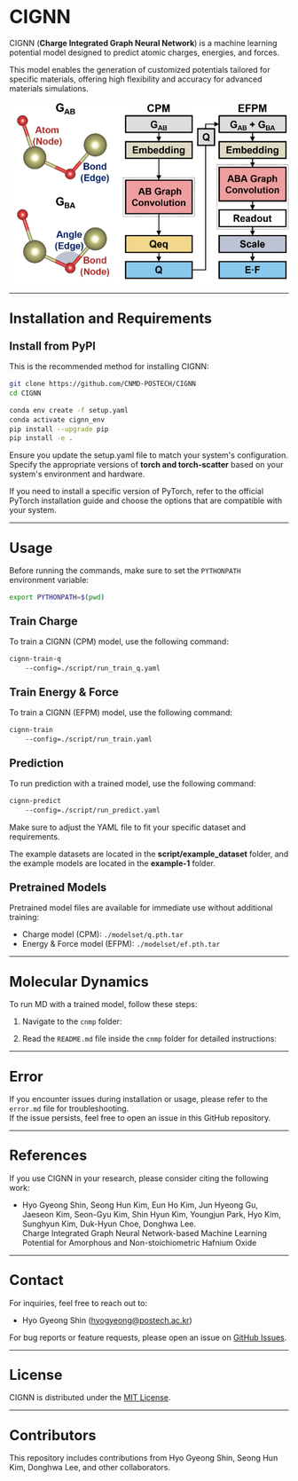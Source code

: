 # <span style="font-size:larger;">CIGNN</span>

CIGNN (**Charge Integrated Graph Neural Network**) is a machine learning potential model designed to predict atomic charges, energies, and forces. 

This model enables the generation of customized potentials tailored for specific materials, offering high flexibility and accuracy for advanced materials simulations.

![CNMD Banner Image](https://github.com/CNMD-POSTECH/CIGNN/blob/main/dataset/Figure.png)

---

## <span style="font-size:larger;">Installation and Requirements</span>

### <span style="font-size:larger;">Install from PyPI</span>

This is the recommended method for installing CIGNN:

```bash
git clone https://github.com/CNMD-POSTECH/CIGNN
cd CIGNN
```

```bash
conda env create -f setup.yaml
conda activate cignn_env
pip install --upgrade pip
pip install -e .
```

Ensure you update the setup.yaml file to match your system's configuration. Specify the appropriate versions of **torch and torch-scatter** based on your system's environment and hardware. 

If you need to install a specific version of PyTorch, refer to the official PyTorch installation guide and choose the options that are compatible with your system.

---

## <span style="font-size:larger;">Usage</span>

Before running the commands, make sure to set the `PYTHONPATH` environment variable:

```bash
export PYTHONPATH=$(pwd)
```

### <span style="font-size:larger;">Train Charge</span>

To train a CIGNN (CPM) model, use the following command:

```bash
cignn-train-q
    --config=./script/run_train_q.yaml
```

### <span style="font-size:larger;">Train Energy & Force</span>

To train a CIGNN (EFPM) model, use the following command:

```bash
cignn-train
    --config=./script/run_train.yaml
```

### <span style="font-size:larger;">Prediction</span>

To run prediction with a trained model, use the following command:

```bash
cignn-predict
    --config=./script/run_predict.yaml
```

Make sure to adjust the YAML file to fit your specific dataset and requirements.

The example datasets are located in the **script/example_dataset** folder, and the example models are located in the **example-1** folder.

### <span style="font-size:larger;">Pretrained Models</span>

Pretrained model files are available for immediate use without additional training:

- Charge model (CPM): `./modelset/q.pth.tar`
- Energy & Force model (EFPM): `./modelset/ef.pth.tar`

---

## <span style="font-size:larger;">Molecular Dynamics</span>

To run MD with a trained model, follow these steps:

1. Navigate to the `cnmp` folder:

2. Read the `README.md` file inside the `cnmp` folder for detailed instructions:

---

## <span style="font-size:larger;">Error</span>

If you encounter issues during installation or usage, please refer to the `error.md` file for troubleshooting.  
If the issue persists, feel free to open an issue in this GitHub repository.

---

## <span style="font-size:larger;">References</span>

If you use CIGNN in your research, please consider citing the following work:


- Hyo Gyeong Shin, Seong Hun Kim, Eun Ho Kim, Jun Hyeong Gu, Jaeseon Kim, Seon-Gyu Kim, Shin Hyun Kim, Youngjun Park, Hyo Kim, Sunghyun Kim, Duk-Hyun Choe, Donghwa Lee.  
  Charge Integrated Graph Neural Network-based Machine Learning Potential for Amorphous and Non-stoichiometric Hafnium Oxide

---

## <span style="font-size:larger;">Contact</span>

For inquiries, feel free to reach out to:
- Hyo Gyeong Shin ([hyogyeong@postech.ac.kr](mailto:hyogyeong@postech.ac.kr))

For bug reports or feature requests, please open an issue on [GitHub Issues](https://github.com/CNMD-POSTECH/CIGNN/issues).

---

## <span style="font-size:larger;">License</span>

CIGNN is distributed under the [MIT License](MIT.md).

---

## <span style="font-size:larger;">Contributors</span>

This repository includes contributions from Hyo Gyeong Shin, Seong Hun Kim, Donghwa Lee, and other collaborators.
